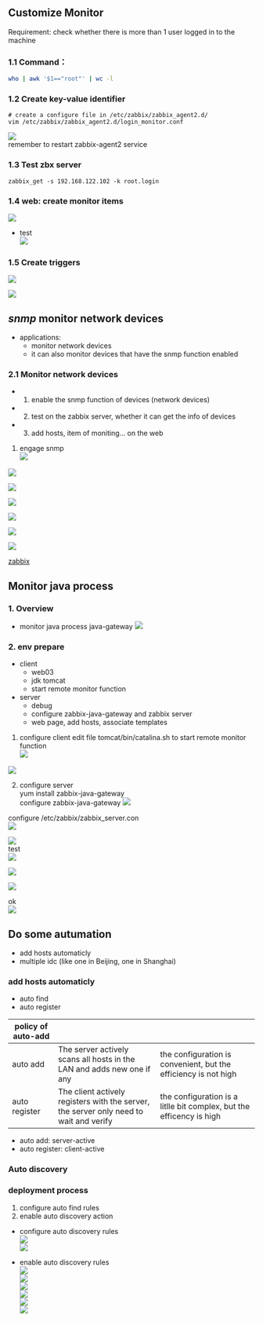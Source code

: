 ## Customize Monitor  
Requirement: check whether there is more than 1 user logged in to the machine
  
### 1.1 Command：  
```sh  
who | awk '$1=="root"' | wc -l
```
  
### 1.2 Create key-value identifier  
```  
# create a configure file in /etc/zabbix/zabbix_agent2.d/    
vim /etc/zabbix/zabbix_agent2.d/login_monitor.conf
```  
![](Pasted%20image%2020240601151024.png)  
remember to restart zabbix-agent2 service  
  
### 1.3 Test zbx server  
```  
zabbix_get -s 192.168.122.102 -k root.login
```  
  
### 1.4 web: create monitor items  
![](Pasted%20image%2020240601194636.png)  
  
- test  
![](Pasted%20image%2020240601195157.png)  
  
### 1.5 Create triggers  
![](Pasted%20image%2020240601201849.png)  
  
![](Pasted%20image%2020240601201925.png)  
  
## *snmp* monitor network devices  

- applications:
	- monitor network devices
	- it can also monitor devices that have the snmp function enabled  
  
 ### 2.1 Monitor network devices
 - 1. enable the snmp function of devices (network devices)
 - 2. test on the zabbix server, whether it can get the info of devices
 - 3. add hosts, item of moniting... on the web  
  
1. engage snmp  
![](Pasted%20image%2020240602221447.png)  
  
![](Pasted%20image%2020240602231621.png)  
  
![](Pasted%20image%2020240602231842.png)  
  
![](Pasted%20image%2020240602231854.png)  

![](Pasted%20image%2020240602232914.png)

![](Pasted%20image%2020240602232600.png)
  
![](Pasted%20image%2020240602232652.png)      

[zabbix](zabbix.xmind)  
  
## Monitor java process  
  
### 1. Overview  
- monitor java process java-gateway
![](Pasted%20image%2020240603195439.png)
  
### 2. env prepare  
- client
	- web03
	- jdk tomcat
	- start remote monitor function
- server
	- debug
	- configure zabbix-java-gateway and zabbix server
	- web page, add hosts, associate templates    
  
1. configure client
edit file tomcat/bin/catalina.sh to start remote monitor function    
![](Pasted%20image%2020240604155130.png)  
  
![](Pasted%20image%2020240604155150.png)  
  
2. configure server    
yum install zabbix-java-gateway    
configure zabbix-java-gateway
![](Pasted%20image%2020240604160548.png)  
  
configure /etc/zabbix/zabbix_server.con  
![](Pasted%20image%2020240604161421.png)  
  
![](Pasted%20image%2020240604161651.png)  
test  
![](Pasted%20image%2020240604163456.png)  
  
![](Pasted%20image%2020240604164723.png)  
  
![](Pasted%20image%2020240604164733.png)  
  
ok  
![](Pasted%20image%2020240604164747.png)  
  
## Do some autumation  
- add hosts automaticly
- multiple idc (like one in Beijing, one in Shanghai)  
  
### add hosts automaticly  
- auto find
- auto register  

| policy of auto-add |                                                                                        |                                                                      |
| ------------------ | -------------------------------------------------------------------------------------- | -------------------------------------------------------------------- |
| auto add           | The server actively scans all hosts in the LAN and adds new one if any                 | the configuration is convenient, but the efficiency is not high      |
| auto register      | The client actively registers with the server, the server only need to wait and verify | the configuration is a litlle bit complex, but the efficency is high |
- auto add: server-active
- auto register: client-active
  
### Auto discovery  
### deployment process  
1. configure auto find rules
2. enable auto discovery action  
  
- configure auto discovery rules  
![](Pasted%20image%2020240605181819.png)  
![](Pasted%20image%2020240605181909.png)  
  
- enable auto discovery rules  
![](Pasted%20image%2020240605182400.png)  
![](Pasted%20image%2020240605183336.png)  
![](Pasted%20image%2020240605183603.png)  
![](Pasted%20image%2020240605183618.png)  
![](Pasted%20image%2020240605183633.png)  
![](Pasted%20image%2020240605183716.png)  
